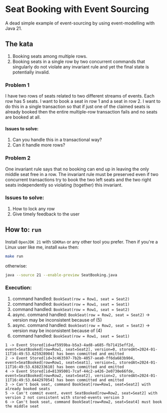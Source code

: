 # Seat Booking with Event Sourcing

A dead simple example of event-sourcing by using event-modelling with Java 21.

## The kata

1. Booking seats among multiple rows.
2. Booking seats in a single row by two concurrent commands that singularly do not violate any invariant rule and yet the final state is potentially invalid.

### Problem 1

I have two rows of seats related to two different streams of events. Each row has 5 seats. I want to book a seat in row 1 and a seat in row 2. I want to do this in a single 
transaction so that if just one of the claimed seats is already booked then the entire multiple-row transaction fails and no seats are booked at all.

#### Issues to solve:

1. Can you handle this in a transactional way?
2. Can it handle more rows?

### Problem 2

One invariant rule says that no booking can end up in leaving the only middle seat free in a row.
The invariant rule must be preserved even if two concurrent transactions try to book the two left seats and the two right seats independently so violating (together) this invariant.

### Issues to solve:

1. How to lock any row
2. Give timely feedback to the user

## How to: `run`

Install `OpenJDK 21` with `SDKMan` or any other tool you prefer.
Then if you're a Linux user like me, install `make` then: 

```sh
make run
```

otherwise:

```sh
java --source 21 --enable-preview SeatBooking.java
```

### Execution:

1. command handled: `BookSeat(row = Row1, seat = Seat2)`
2. command handled: `BookSeat(row = Row1, seat = Seat1)`
3. command handled: `BookSeat(row = Row1, seat = Seat2)`
4. async. command handled: `BookSeat(row = Row2, seat = Seat2)` -> version may be inconsistent because of (5)
5. async. command handled: `BookSeat(row = Row2, seat = Seat2)` -> version may be inconsistent because of (4)
6. command handled: `BookSeat(row = Row1, seat = Seat1)`

```
1 -> Event Stored[id=af5959ba-b5a3-4ad8-a685-fb71415eff2d, event=SeatBooked[row=Row1, seat=Seat2], version=0, storedAt=2024-01-11T16:49:53.625928904] has been committed and emitted
2 -> Event Stored[id=3c463597-7b2b-4057-aea0-ff6da683b904, event=SeatBooked[row=Row1, seat=Seat1], version=1, storedAt=2024-01-11T16:49:53.638233610] has been committed and emitted
4 -> Event Stored[id=81395001-7caf-44c2-a426-2e0730e66fde, event=SeatBooked[row=Row2, seat=Seat2], version=2, storedAt=2024-01-11T16:49:53.644297054] has been committed and emitted
3 -> Can't book seat, command BookSeat[row=Row1, seat=Seat2] with already booked seats
5 -> Can't commit event, event SeatBooked[row=Row2, seat=Seat2] with version 2 not consistent with stored-events version 3
6 -> Can't book seat, command BookSeat[row=Row2, seat=Seat4] must book the middle seat
```
